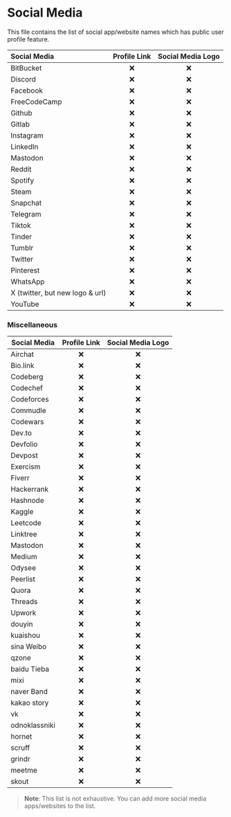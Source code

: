 # Social Media

This file contains the list of social app/website names which has public user profile feature.

| Social Media                    | Profile Link | Social Media Logo |
| :------------------------------ | :----------: | :---------------: |
| BitBucket                       |      ❌       |         ❌         |
| Discord                         |      ❌       |         ❌         |
| Facebook                        |      ❌       |         ❌         |
| FreeCodeCamp                    |      ❌       |         ❌         |
| Github                          |      ❌       |         ❌         |
| Gitlab                          |      ❌       |         ❌         |
| Instagram                       |      ❌       |         ❌         |
| LinkedIn                        |      ❌       |         ❌         |
| Mastodon                        |      ❌       |         ❌         |
| Reddit                          |      ❌       |         ❌         |
| Spotify                         |      ❌       |         ❌         |
| Steam                           |      ❌       |         ❌         |
| Snapchat                        |      ❌       |         ❌         |
| Telegram                        |      ❌       |         ❌         |
| Tiktok                          |      ❌       |         ❌         |
| Tinder                          |      ❌       |         ❌         |
| Tumblr                          |      ❌       |         ❌         |
| Twitter                         |      ❌       |         ❌         |
| Pinterest                       |      ❌       |         ❌         |
| WhatsApp                        |      ❌       |         ❌         |
| X (twitter, but new logo & url) |      ❌       |         ❌         |
| YouTube                         |      ❌       |         ❌         |

### Miscellaneous

| Social Media  | Profile Link | Social Media Logo |
| ------------- | :----------: | :---------------: |
| Airchat       |      ❌       |         ❌         |
| Bio.link      |      ❌       |         ❌         |
| Codeberg      |      ❌       |         ❌         |
| Codechef      |      ❌       |         ❌         |
| Codeforces    |      ❌       |         ❌         |
| Commudle      |      ❌       |         ❌         |
| Codewars      |      ❌       |         ❌         |
| Dev.to        |      ❌       |         ❌         |
| Devfolio      |      ❌       |         ❌         |
| Devpost       |      ❌       |         ❌         |
| Exercism      |      ❌       |         ❌         |
| Fiverr        |      ❌       |         ❌         |
| Hackerrank    |      ❌       |         ❌         |
| Hashnode      |      ❌       |         ❌         |
| Kaggle        |      ❌       |         ❌         |
| Leetcode      |      ❌       |         ❌         |
| Linktree      |      ❌       |         ❌         |
| Mastodon      |      ❌       |         ❌         |
| Medium        |      ❌       |         ❌         |
| Odysee        |      ❌       |         ❌         |
| Peerlist      |      ❌       |         ❌         |
| Quora         |      ❌       |         ❌         |
| Threads       |      ❌       |         ❌         |
| Upwork        |      ❌       |         ❌         |
| douyin        |      ❌       |         ❌         |
| kuaishou      |      ❌       |         ❌         |
| sina Weibo    |      ❌       |         ❌         |
| qzone         |      ❌       |         ❌         |
| baidu Tieba   |      ❌       |         ❌         |
| mixi          |      ❌       |         ❌         |
| naver Band    |      ❌       |         ❌         |
| kakao story   |      ❌       |         ❌         |
| vk            |      ❌       |         ❌         |
| odnoklassniki |      ❌       |         ❌         |
| hornet        |      ❌       |         ❌         |
| scruff        |      ❌       |         ❌         |
| grindr        |      ❌       |         ❌         |
| meetme        |      ❌       |         ❌         |
| skout         |      ❌       |         ❌         |

> **Note**: This list is not exhaustive. You can add more social media apps/websites to the list.
